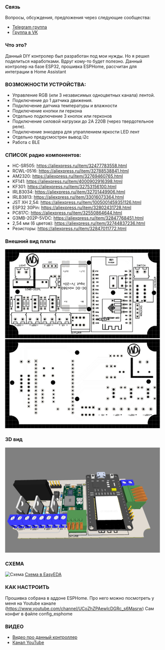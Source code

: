 ### Связь
Вопросы, обсуждения, предложения через следующие сообщества:
* [Telegram группа](https://t.me/ivahov_wgi)
* [Группа в VK](https://vk.com/club204251683)

### Что это?
Данный DIY контролер был разработан под мои нужды. Но я решил поделиться наработками. Вдруг кому-то будет полезно. Данный контролер на базе ESP32, прошивка ESPHome, рассчитан для интеграции в Home Assistant


### ВОЗМОЖНОСТИ УСТРОЙСТВА:
* Управление RGB (или 3 независимых одноцветных канала) лентой.
* Подключение до 1 датчикa движения.
* Подключение датчика температуры и влажности
* Подключение кнопки ли геркона
* Отдельно подключение 3 кнопок или герконов
* Подключение силовой нагрузки до 2А 220В (через твердотельное реле).
* Подключение энкодера для упраплением яркости LED лент
* Отдельно предусмострен вывод i2c
* Работа с BLE


### СПИСОК радио компонентов:
* HC-SR505:
https://aliexpress.ru/item/32477783558.html
* RCWL-0516:
https://aliexpress.ru/item/32788538841.html
* AM2320:
https://aliexpress.ru/item/32769460765.html
* KF141:
https://aliexpress.ru/item/4000902916398.html
* KF301:
https://aliexpress.ru/item/32753156100.html
* IRLB3034:
https://aliexpress.ru/item/32701449906.html
* IRLB3813:
https://aliexpress.ru/item/33016073364.html
* JST XH 2,54:
https://aliexpress.ru/item/1005001459351126.html
* ESP32 30Pin:
https://aliexpress.ru/item/32802431728.html
* PC817C:
https://aliexpress.ru/item/32550864644.html
* G3MB-202P-5VDC:
https://aliexpress.ru/item/32847768451.html
* 2,54 мм (6 цветов):
https://aliexpress.ru/item/32744837236.html
* Резисторы:
https://aliexpress.ru/item/32847011772.html

### Внешний вид платы
![Схема](https://github.com/White-SinSay/wdi-balkon/blob/main/images/PCB_layer_up.png)
![Схема](https://github.com/White-SinSay/wdi-balkon/blob/main/images/PCB_layer_down.png)
### 3D вид
![Схема](https://github.com/White-SinSay/wdi-balkon/blob/main/images/PCB_3D.png)
### СХЕМА
![Схема](https://github.com/White-SinSay/wdi-balkonblob/main/images/Schematic.png)
[Схема в EasyEDA](https://oshwlab.com/ivahov555/wdi-esp32_balkon)
### КАК НАСТРОИТЬ
Прошивка собрана в аддоне ESPHome.
Про него можно посмотреть у меня на Youtube канале (https://www.youtube.com/channel/UCoZhZPAewlcDGRc_s6Masrw)
Сам конфиг в файле config_esphome
 

### ВИДЕО

* <a href="https://youtu.be/2g3mg0SKGKM"> Видео про данный контроллер</a>
* <a href="https://youtube.com/user/ivahov555">Канал YouTube</a>


